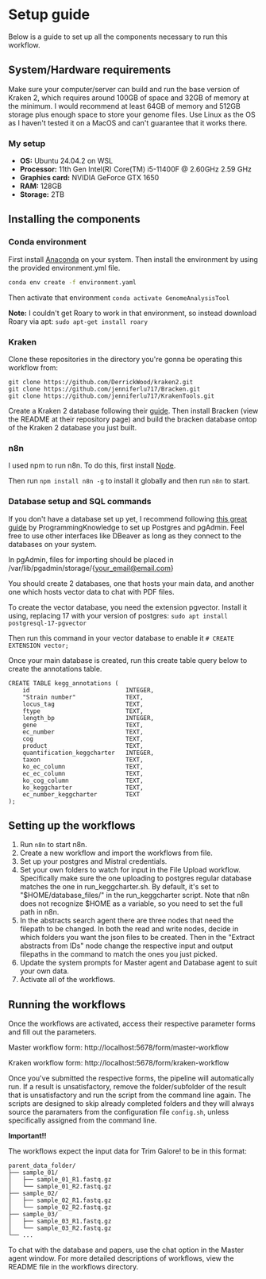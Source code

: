 # Setup guide

Below is a guide to set up all the components necessary to run this workflow.

## System/Hardware requirements

Make sure your computer/server can build and run the base version of Kraken 2, which requires around 100GB of space and 32GB of memory at the minimum. I would recommend at least 64GB of memory and 512GB storage plus enough space to store your genome files. Use Linux as the OS as I haven't tested it on a MacOS and can't guarantee that it works there.

### My setup
- **OS:** Ubuntu 24.04.2 on WSL
- **Processor:** 11th Gen Intel(R) Core(TM) i5-11400F @ 2.60GHz   2.59 GHz
- **Graphics card:** NVIDIA GeForce GTX 1650
- **RAM:** 128GB
- **Storage:** 2TB

## Installing the components

### Conda environment

First install [Anaconda](https://docs.conda.io/projects/conda/en/latest/user-guide/install/index.html) on your system. Then install the environment by using the provided environment.yml file.
```bash 
conda env create -f environment.yaml
```
Then activate that environment `conda activate GenomeAnalysisTool`

**Note:** I couldn't get Roary to work in that environment, so instead download Roary via apt: `sudo apt-get install roary`

### Kraken

Clone these repositories in the directory you're gonna be operating this workflow from:

```
git clone https://github.com/DerrickWood/kraken2.git
git clone https://github.com/jenniferlu717/Bracken.git
git clone https://github.com/jenniferlu717/KrakenTools.git
```

Create a Kraken 2 database following their [guide](https://github.com/DerrickWood/kraken2/blob/master/docs/MANUAL.markdown). Then install Bracken (view the README at their repository page) and build the bracken database ontop of the Kraken 2 database you just built.

### n8n

I used npm to run n8n. To do this, first install [Node](https://nodejs.org/en/).

Then run `npm install n8n -g` to install it globally and then run `n8n` to start.

### Database setup and SQL commands

If you don't have a database set up yet, I recommend following [this great guide](https://www.youtube.com/watch?v=tducLYZzElo) by ProgrammingKnowledge to set up Postgres and pgAdmin. Feel free to use other interfaces like DBeaver as long as they connect to the databases on your system.

In pgAdmin, files for importing should be placed in /var/lib/pgadmin/storage/{your_email@email.com}

You should create 2 databases, one that hosts your main data, and another one which hosts vector data to chat with PDF files.

To create the vector database, you need the extension pgvector. Install it using, replacing 17 with your version of postgres: `sudo apt install postgresql-17-pgvector`

Then run this command in your vector database to enable it `# CREATE EXTENSION vector;`

Once your main database is created, run this create table query below to create the annotations table.

```
CREATE TABLE kegg_annotations (
    id                           INTEGER,
    "Strain number"              TEXT,
    locus_tag                    TEXT,
    ftype                        TEXT,
    length_bp                    INTEGER,
    gene                         TEXT,
    ec_number                    TEXT,
    cog                          TEXT,
    product                      TEXT,
    quantification_keggcharter   INTEGER,
    taxon                        TEXT,
    ko_ec_column                 TEXT,
    ec_ec_column                 TEXT,
    ko_cog_column                TEXT,
    ko_keggcharter               TEXT,
    ec_number_keggcharter        TEXT
);
```


## Setting up the workflows

1. Run `n8n` to start n8n.
2. Create a new workflow and import the workflows from file.
3. Set up your postgres and Mistral credentials.
4. Set your own folders to watch for input in the File Upload workflow. Specifically make sure the one uploading to postgres regular database matches the one in run_keggcharter.sh. By default, it's set to "$HOME/database_files/" in the run_keggcharter script. Note that n8n does not recognize $HOME as a variable, so you need to set the full path in n8n.
5. In the abstracts search agent there are three nodes that need the filepath to be changed. In both the read and write nodes, decide in which folders you want the json files to be created. Then in the "Extract abstracts from IDs" node change the respective input and output filepaths in the command to match the ones you just picked.
6. Update the system prompts for Master agent and Database agent to suit your own data.
7. Activate all of the workflows.

## Running the workflows

Once the workflows are activated, access their respective parameter forms and fill out the parameters. 

Master workflow form: http://localhost:5678/form/master-workflow

Kraken workflow form: http://localhost:5678/form/kraken-workflow 

Once you've submitted the respective forms, the pipeline will automatically run. If a result is unsatisfactory, remove the folder/subfolder of the result that is unsatisfactory and run the script from the command line again. The scripts are designed to skip already completed folders and they will always source the paramaters from the configuration file `config.sh`, unless specifically assigned from the command line.

**Important!!**

The workflows expect the input data for Trim Galore! to be in this format:
```
parent_data_folder/  
├── sample_01/  
│   ├── sample_01_R1.fastq.gz  
│   └── sample_01_R2.fastq.gz  
├── sample_02/  
│   ├── sample_02_R1.fastq.gz  
│   └── sample_02_R2.fastq.gz  
├── sample_03/  
│   ├── sample_03_R1.fastq.gz  
│   └── sample_03_R2.fastq.gz  
└── ...
```

To chat with the database and papers, use the chat option in the Master agent window. For more detailed descriptions of workflows, view the README file in the workflows directory.